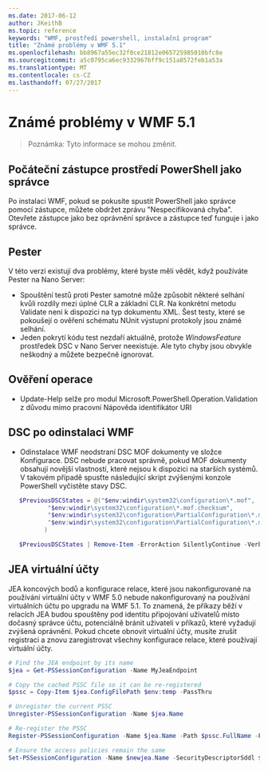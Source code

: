 ```yaml
---
ms.date: 2017-06-12
author: JKeithB
ms.topic: reference
keywords: "WMF, prostředí powershell, instalační program"
title: "Známé problémy v WMF 5.1"
ms.openlocfilehash: bb8967a55ec32f0ce21812e065725985010bfc8e
ms.sourcegitcommit: a5c0795ca6ec9332967bff9c151a8572feb1a53a
ms.translationtype: MT
ms.contentlocale: cs-CZ
ms.lasthandoff: 07/27/2017
---
```

# <a name="known-issues-in-wmf-51"></a>Známé problémy v WMF 5.1 #

> Poznámka: Tyto informace se mohou změnit.

## <a name="starting-powershell-shortcut-as-administrator"></a>Počáteční zástupce prostředí PowerShell jako správce
Po instalaci WMF, pokud se pokusíte spustit PowerShell jako správce pomocí zástupce, můžete obdržet zprávu "Nespecifikovaná chyba".
Otevřete zástupce jako bez oprávnění správce a zástupce teď funguje i jako správce.

## <a name="pester"></a>Pester
V této verzi existují dva problémy, které byste měli vědět, když používáte Pester na Nano Server:

* Spouštění testů proti Pester samotné může způsobit některé selhání kvůli rozdíly mezi úplné CLR a základní CLR. Na konkrétní metodu Validate není k dispozici na typ dokumentu XML. Šest testy, které se pokoušejí o ověření schématu NUnit výstupní protokoly jsou známé selhání. 
* Jeden pokrytí kódu test nezdaří aktuálně, protože *WindowsFeature* prostředek DSC v Nano Server neexistuje. Ale tyto chyby jsou obvykle neškodný a můžete bezpečně ignorovat.

## <a name="operation-validation"></a>Ověření operace 

* Update-Help selže pro modul Microsoft.PowerShell.Operation.Validation z důvodu mimo pracovní Nápověda identifikátor URI

## <a name="dsc-after-uninstall-wmf"></a>DSC po odinstalaci WMF 
* Odinstalace WMF neodstraní DSC MOF dokumenty ve složce Konfigurace. DSC nebude pracovat správně, pokud MOF dokumenty obsahují novější vlastností, které nejsou k dispozici na starších systémů. V takovém případě spusťte následující skript zvýšenými konzole PowerShell vyčistěte stavy DSC.
 ```powershell
    $PreviousDSCStates = @("$env:windir\system32\configuration\*.mof",
            "$env:windir\system32\configuration\*.mof.checksum",
            "$env:windir\system32\configuration\PartialConfiguration\*.mof",
            "$env:windir\system32\configuration\PartialConfiguration\*.mof.checksum"
           )

    $PreviousDSCStates | Remove-Item -ErrorAction SilentlyContinue -Verbose
 ```  

## <a name="jea-virtual-accounts"></a>JEA virtuální účty
JEA koncových bodů a konfigurace relace, které jsou nakonfigurované na používání virtuální účty v WMF 5.0 nebude nakonfigurovaný na používání virtuálních účtu po upgradu na WMF 5.1.
To znamená, že příkazy běží v relacích JEA budou spouštěny pod identitu připojování uživatelů místo dočasný správce účtu, potenciálně bránit uživateli v příkazů, které vyžadují zvýšená oprávnění.
Pokud chcete obnovit virtuální účty, musíte zrušit registraci a znovu zaregistrovat všechny konfigurace relace, které používají virtuální účty.

```powershell
# Find the JEA endpoint by its name
$jea = Get-PSSessionConfiguration -Name MyJeaEndpoint

# Copy the cached PSSC file so it can be re-registered
$pssc = Copy-Item $jea.ConfigFilePath $env:temp -PassThru

# Unregister the current PSSC
Unregister-PSSessionConfiguration -Name $jea.Name

# Re-register the PSSC
Register-PSSessionConfiguration -Name $jea.Name -Path $pssc.FullName -Force

# Ensure the access policies remain the same
Set-PSSessionConfiguration -Name $newjea.Name -SecurityDescriptorSddl $jea.SecurityDescriptorSddl
```

